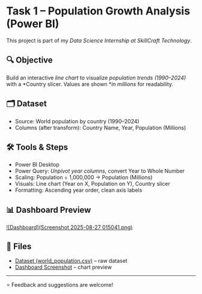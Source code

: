 # Task 1 – Population Growth Analysis (Power BI)

This project is part of my *Data Science Internship at SkillCraft Technology*.

## 🔍 Objective
Build an interactive *line chart* to visualize *population trends (1990–2024)* with a *Country slicer. Values are shown **in millions* for readability.

## 🗂 Dataset
- Source: World population by country (1990–2024)
- Columns (after transform): Country Name, Year, Population (Millions)

## 🛠 Tools & Steps
- Power BI Desktop
- Power Query: *Unpivot year columns*, convert Year to Whole Number
- Scaling: Population ÷ 1,000,000 → Population (Millions)
- Visuals: Line chart (Year on X, Population on Y), Country slicer
- Formatting: Ascending year order, clean axis labels

## 📊 Dashboard Preview
[![Dashboard](Screenshot 2025-08-27 015041.png)](Dashboard_population.png)

## 📁 Files 
- [Dataset (world_population.csv)](Population_data.csv) – raw dataset  
- [Dashboard Screenshot](Dashboard_population.png) – chart preview
---

⭐ Feedback and suggestions are welcome!
